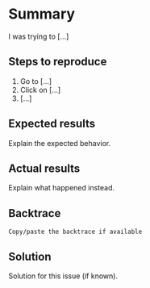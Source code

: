 # Summary

I was trying to [...]

## Steps to reproduce

1. Go to [...]
2. Click on [...]
3. [...]

## Expected results

Explain the expected behavior.

## Actual results

Explain what happened instead.

## Backtrace

```
Copy/paste the backtrace if available
```

## Solution

Solution for this issue (if known).
